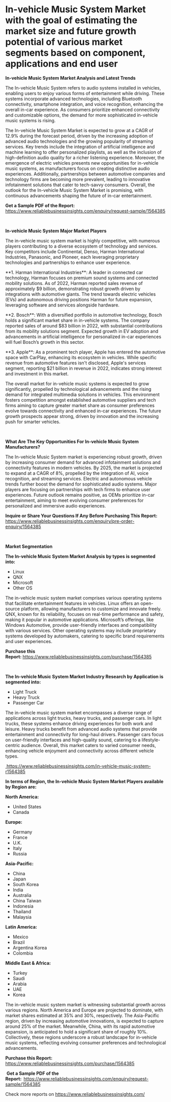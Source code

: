 <p><h1>In-vehicle Music System Market with the goal of estimating the market size and future growth potential of various market segments based on component, applications and end user</h1></p><p><strong>In-vehicle Music System Market Analysis and Latest Trends</strong></p>
<p><p>The In-vehicle Music System refers to audio systems installed in vehicles, enabling users to enjoy various forms of entertainment while driving. These systems incorporate advanced technologies, including Bluetooth connectivity, smartphone integration, and voice recognition, enhancing the overall in-car experience. As consumers prioritize enhanced connectivity and customizable options, the demand for more sophisticated in-vehicle music systems is rising.</p><p>The In-vehicle Music System Market is expected to grow at a CAGR of 12.9% during the forecast period, driven by the increasing adoption of advanced audio technologies and the growing popularity of streaming services. Key trends include the integration of artificial intelligence and machine learning to offer personalized playlists, as well as the inclusion of high-definition audio quality for a richer listening experience. Moreover, the emergence of electric vehicles presents new opportunities for in-vehicle music systems, as manufacturers focus on creating distinctive audio experiences. Additionally, partnerships between automotive companies and technology firms are becoming more prevalent, leading to innovative infotainment solutions that cater to tech-savvy consumers. Overall, the outlook for the In-vehicle Music System Market is promising, with continuous advancements shaping the future of in-car entertainment.</p></p>
<p><strong>Get a Sample PDF of the Report:&nbsp;</strong> <a href="https://www.reliablebusinessinsights.com/enquiry/request-sample/1564385?utm_campaign=2274&utm_medium=2&utm_source=Github&utm_content=ia&utm_term=30032025&utm_id=in-vehicle-music-system">https://www.reliablebusinessinsights.com/enquiry/request-sample/1564385</a></p>
<p>&nbsp;</p>
<p><strong>In-vehicle Music System Major Market Players</strong></p>
<p><p>The in-vehicle music system market is highly competitive, with numerous players contributing to a diverse ecosystem of technology and services. Key competitors include Continental, Denso, Harman International Industries, Panasonic, and Pioneer, each leveraging proprietary technologies and partnerships to enhance user experience.</p><p>**1. Harman International Industries**: A leader in connected car technology, Harman focuses on premium sound systems and connected mobility solutions. As of 2022, Harman reported sales revenue of approximately $9 billion, demonstrating robust growth driven by integrations with automotive giants. The trend towards electric vehicles (EVs) and autonomous driving positions Harman for future expansion, leveraging software and services alongside hardware.</p><p>**2. Bosch**: With a diversified portfolio in automotive technology, Bosch holds a significant market share in in-vehicle systems. The company reported sales of around $83 billion in 2022, with substantial contributions from its mobility solutions segment. Expected growth in EV adoption and advancements in artificial intelligence for personalized in-car experiences will fuel Bosch’s growth in this sector.</p><p>**3. Apple**: As a prominent tech player, Apple has entered the automotive space with CarPlay, enhancing its ecosystem in vehicles. While specific revenue from automotive features isn't disclosed, Apple's services segment, reporting $21 billion in revenue in 2022, indicates strong interest and investment in this market.</p><p>The overall market for in-vehicle music systems is expected to grow significantly, propelled by technological advancements and the rising demand for integrated multimedia solutions in vehicles. This environment fosters competition amongst established automotive suppliers and tech firms aiming to capture greater market share as consumer preferences evolve towards connectivity and enhanced in-car experiences. The future growth prospects appear strong, driven by innovation and the increasing push for smarter vehicles.</p></p>
<p>&nbsp;</p>
<p><strong>What Are The Key Opportunities For In-vehicle Music System Manufacturers?</strong></p>
<p><p>The In-vehicle Music System market is experiencing robust growth, driven by increasing consumer demand for advanced infotainment solutions and connectivity features in modern vehicles. By 2025, the market is projected to expand at a CAGR of 8%, propelled by the integration of AI, voice recognition, and streaming services. Electric and autonomous vehicle trends further boost the demand for sophisticated audio systems. Major players are focusing on partnerships with tech firms to enhance user experiences. Future outlook remains positive, as OEMs prioritize in-car entertainment, aiming to meet evolving consumer preferences for personalized and immersive audio experiences.</p></p>
<p><strong>Inquire or Share Your Questions If Any Before Purchasing This Report:</strong> <a href="https://www.reliablebusinessinsights.com/enquiry/pre-order-enquiry/1564385?utm_campaign=2274&utm_medium=2&utm_source=Github&utm_content=ia&utm_term=30032025&utm_id=in-vehicle-music-system">https://www.reliablebusinessinsights.com/enquiry/pre-order-enquiry/1564385</a></p>
<p>&nbsp;</p>
<p><strong>Market Segmentation</strong></p>
<p><strong>The In-vehicle Music System Market Analysis by types is segmented into:</strong></p>
<p><ul><li>Linux</li><li>QNX</li><li>Microsoft</li><li>Other OS</li></ul></p>
<p><p>The in-vehicle music system market comprises various operating systems that facilitate entertainment features in vehicles. Linux offers an open-source platform, allowing manufacturers to customize and innovate freely. QNX, known for its reliability, focuses on real-time performance and safety, making it popular in automotive applications. Microsoft’s offerings, like Windows Automotive, provide user-friendly interfaces and compatibility with various services. Other operating systems may include proprietary systems developed by automakers, catering to specific brand requirements and user experiences.</p></p>
<p><strong>Purchase this Report:&nbsp;</strong><a href="https://www.reliablebusinessinsights.com/purchase/1564385?utm_campaign=2274&utm_medium=2&utm_source=Github&utm_content=ia&utm_term=30032025&utm_id=in-vehicle-music-system">https://www.reliablebusinessinsights.com/purchase/1564385</a></p>
<p>&nbsp;</p>
<p><strong>The In-vehicle Music System Market Industry Research by Application is segmented into:</strong></p>
<p><ul><li>Light Truck</li><li>Heavy Truck</li><li>Passenger Car</li></ul></p>
<p><p>The in-vehicle music system market encompasses a diverse range of applications across light trucks, heavy trucks, and passenger cars. In light trucks, these systems enhance driving experiences for both work and leisure. Heavy trucks benefit from advanced audio systems that provide entertainment and connectivity for long-haul drivers. Passenger cars focus on user-friendly interfaces and high-quality sound, catering to a lifestyle-centric audience. Overall, this market caters to varied consumer needs, enhancing vehicle enjoyment and connectivity across different vehicle types.</p></p>
<p><a href="https://www.reliablebusinessinsights.com/in-vehicle-music-system-r1564385?utm_campaign=2274&utm_medium=2&utm_source=Github&utm_content=ia&utm_term=30032025&utm_id=in-vehicle-music-system">&nbsp;https://www.reliablebusinessinsights.com/in-vehicle-music-system-r1564385</a></p>
<p><strong>In terms of Region, the In-vehicle Music System Market Players available by Region are:</strong></p>
<p>
    <p> <strong> North America: </strong>
        <ul>
            <li>United States</li>
            <li>Canada</li>
        </ul>
        </p> 
    <p> <strong> Europe: </strong>
        <ul>
            <li>Germany</li>
            <li>France</li>
            <li>U.K.</li>
            <li>Italy</li>
            <li>Russia</li>
        </ul>
        </p> 
    <p> <strong> Asia-Pacific: </strong>
        <ul>
            <li>China</li>
            <li>Japan</li>
            <li>South Korea</li>
            <li>India</li>
            <li>Australia</li>
            <li>China Taiwan</li>
            <li>Indonesia</li>
            <li>Thailand</li>
            <li>Malaysia</li>
        </ul>
        </p> 
    <p> <strong> Latin America: </strong>
        <ul>
            <li>Mexico</li>
            <li>Brazil</li>
            <li>Argentina Korea</li>
            <li>Colombia</li>
        </ul>
        </p> 
    <p> <strong> Middle East & Africa: </strong>
        <ul>
            <li>Turkey</li>
            <li>Saudi</li>
            <li>Arabia</li>
            <li>UAE</li>
            <li>Korea</li>
        </ul>
    </p>
    </p>
<p><p>The in-vehicle music system market is witnessing substantial growth across various regions. North America and Europe are projected to dominate, with market shares estimated at 35% and 30%, respectively. The Asia-Pacific region, driven by increasing automotive innovations, is expected to capture around 25% of the market. Meanwhile, China, with its rapid automotive expansion, is anticipated to hold a significant share of roughly 10%. Collectively, these regions underscore a robust landscape for in-vehicle music systems, reflecting evolving consumer preferences and technological advancements.</p></p>
<p><strong>Purchase this Report: </strong><a href="https://www.reliablebusinessinsights.com/purchase/1564385?utm_campaign=2274&utm_medium=2&utm_source=Github&utm_content=ia&utm_term=30032025&utm_id=in-vehicle-music-system">https://www.reliablebusinessinsights.com/purchase/1564385</a></p>
<p>&nbsp;<strong>Get a Sample PDF of the Report:&nbsp;&nbsp;</strong><a href="https://www.reliablebusinessinsights.com/enquiry/request-sample/1564385?utm_campaign=2274&utm_medium=2&utm_source=Github&utm_content=ia&utm_term=30032025&utm_id=in-vehicle-music-system">https://www.reliablebusinessinsights.com/enquiry/request-sample/1564385</a></p>
<p><strong></strong></p>
<p>Check more reports on <a href="https://www.reliablebusinessinsights.com/?utm_campaign=2274&utm_medium=2&utm_source=Github&utm_content=ia&utm_term=30032025&utm_id=in-vehicle-music-system">https://www.reliablebusinessinsights.com/</a></p>
